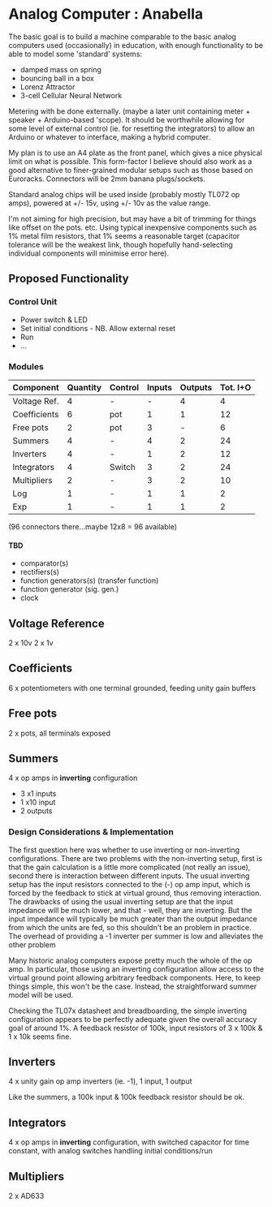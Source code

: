 # Analog Computer : Anabella

The basic goal is to build a machine comparable to the basic analog computers used (occasionally) in education, with enough functionality to be able to model some 'standard' systems:

* damped mass on spring
* bouncing ball in a box
* Lorenz Attractor
* 3-cell Cellular Neural Network

Metering with be done externally. (maybe a later unit containing meter + speaker + Arduino-based 'scope). It should be worthwhile allowing for some level of external control (ie. for resetting the integrators) to allow an Arduino or whatever to interface, making a hybrid computer.

My plan is to use an A4 plate as the front panel, which gives a nice physical limit on what is possible. This form-factor I believe should also work as a good alternative to finer-grained modular setups such as those based on Euroracks. Connectors will be 2mm banana plugs/sockets.

Standard analog chips will be used inside (probably mostly TL072 op amps), powered at +/- 15v, using +/- 10v as the value range.

I'm not aiming for high precision, but may have a bit of trimming for things like offset on the pots. etc. Using typical inexpensive components such as 1% metal film resistors, that 1% seems a reasonable target (capacitor tolerance will be the weakest link, though hopefully hand-selecting individual components will minimise error here).

## Proposed Functionality

### Control Unit

* Power switch & LED
* Set initial conditions - NB. Allow external reset
* Run
* ...

### Modules

| Component    | Quantity | Control  | Inputs | Outputs | Tot. I+O |
| ------------ | -------- | -------- | ------ | ------- | -------- |
| Voltage Ref. | 4        | -        | -      | 4       | 4        |
| Coefficients | 6        | pot      | 1      | 1       | 12       |
| Free pots    | 2        | pot      | 3      | -       | 6        |
| Summers      | 4        | -        | 4      | 2       | 24       |
| Inverters    | 4        | -        | 1      | 2       | 12       |
| Integrators  | 4        | Switch   | 3      | 2       | 24       |
| Multipliers  | 2        | -        | 3      | 2       | 10       |
| Log          | 1        | -        | 1      | 1       | 2        |
| Exp          | 1        | -        | 1      | 1       | 2        |

(96 connectors there...maybe 12x8 = 96 available)

#### TBD

* comparator(s)
* rectifiers(s)
* function generators(s) (transfer function)
* function generator (sig. gen.)
* clock

## Voltage Reference

2 x 10v
2 x 1v

## Coefficients

6 x potentiometers with one terminal grounded, feeding unity gain buffers

## Free pots

2 x pots, all terminals exposed

## Summers

4 x op amps in **inverting** configuration

* 3 x1 inputs
* 1 x10 input
* 2 outputs

### Design Considerations & Implementation

The first question here was whether to use inverting or non-inverting configurations. There are two problems with the non-inverting setup, first is that the gain calculation is a little more complicated (not really an issue), second there is interaction between different inputs. The usual inverting setup has the input resistors connected to the (-) op amp input, which is forced by the feedback to stick at virtual ground, thus removing interaction. The drawbacks of using the usual inverting setup are that the input impedance will be much lower, and that - well, they are inverting. But the input impedance will typically be much greater than the output impedance from which the units are fed, so this shouldn't be an problem in practice. The overhead of providing a -1 inverter per summer is low and alleviates the other problem

Many historic analog computers expose pretty much the whole of the op amp. In particular, those using an inverting configuration allow access to the virtual ground point allowing arbitrary feedback components. Here, to keep things simple, this won't be the case. Instead, the straightforward summer model will be used.

Checking the TL07x datasheet and breadboarding, the simple inverting configuration appears to be perfectly adequate given the overall accuracy goal of around 1%. A feedback resistor of 100k, input resistors of 3 x 100k & 1 x 10k seems fine.

## Inverters

4 x unity gain op amp inverters (ie. -1), 1 input, 1 output

Like the summers, a 100k input & 100k feedback resistor should be ok.

## Integrators

4 x op amps in **inverting** configuration, with switched capacitor for time constant, with analog switches handling initial conditions/run

## Multipliers

2 x AD633
